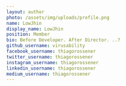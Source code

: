 ```yaml
---
layout: author
photo: /assets/img/uploads/profile.png
name: LowJhin
display_name: LowJhin
position: Member
bio: Before Developer. After Director. ..?
github_username: virusability
facebook_username: thiagorossener
twitter_username: thiagorossener
instagram_username: thiagorossener
linkedin_username: thiagorossener
medium_username: thiagorossener
---
```


